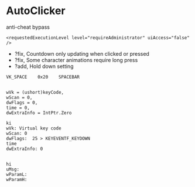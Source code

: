# AutoClicker

anti-cheat bypass
```
<requestedExecutionLevel level="requireAdministrator" uiAccess="false" />
```

* ?fix, Countdown only updating when clicked or pressed
* ?fix, Some character animations require long press
* ?add, Hold down setting

```
VK_SPACE	0x20	SPACEBAR


wVk = (ushort)keyCode,
wScan = 0,
dwFlags = 0,
time = 0,
dwExtraInfo = IntPtr.Zero

ki
wVk: Virtual key code
wScan: 0
dwFlags:  25 > KEYEVENTF_KEYDOWN
time
dwExtraInfo: 0


hi
uMsg:
wParamL:
wParamH:
```
